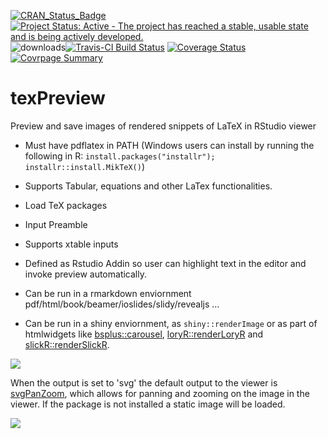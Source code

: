 [![CRAN\_Status\_Badge](https://www.r-pkg.org/badges/version/texPreview)](https://cran.r-project.org/package=texPreview)
[![Project Status: Active - The project has reached a stable, usable state and is being actively developed.](http://www.repostatus.org/badges/0.1.0/active.svg)](http://www.repostatus.org/#active) 
![downloads](http://cranlogs.r-pkg.org/badges/texPreview)[![Travis-CI Build Status](https://travis-ci.org/metrumresearchgroup/texPreview.svg?branch=master)](https://travis-ci.org/metrumresearchgroup/texPreview)
[![Coverage Status](https://img.shields.io/codecov/c/github/metrumresearchgroup/texPreview/master.svg)](https://codecov.io/github/metrumresearchgroup/texPreview?branch=master)
[![Covrpage Summary](https://img.shields.io/badge/covrpage-Last_Build_2018_10_22-brightgreen.svg)](http://tinyurl.com/ybkr8fsu)

# texPreview

Preview and save images of rendered snippets of LaTeX in RStudio viewer

  - Must have pdflatex in PATH (Windows users can install by running the following in R: `install.packages("installr"); installr::install.MikTeX()`)
  
  - Supports Tabular, equations and other LaTex functionalities.
  - Load TeX packages 
  - Input Preamble
  
  - Supports xtable inputs
  
  - Defined as Rstudio Addin so user can highlight text in the editor and invoke preview automatically.
  
  - Can be run in a rmarkdown enviornment pdf/html/book/beamer/ioslides/slidy/revealjs ...
  
  - Can be run in a shiny enviornment, as `shiny::renderImage` or as part of htmlwidgets like [bsplus::carousel](https://github.com/ijlyttle/bsplus),  [loryR::renderLoryR](https://github.com/timelyportfolio/loryR) and [slickR::renderSlickR](https://github.com/metrumresearchgroup/slickR).

![](https://github.com/metrumresearchgroup/texPreview/blob/master/Miscellaneous/Multimedia/texPreview.gif?raw=true)

When the output is set to 'svg' the default output to the viewer is [svgPanZoom](https://github.com/timelyportfolio/svgPanZoom), which allows for panning and zooming on the image in the viewer. If the package is not installed a static image will be loaded. 

![](https://github.com/metrumresearchgroup/texPreview/blob/master/Miscellaneous/Multimedia/texPreviewPanZoom.gif?raw=true)
